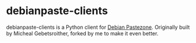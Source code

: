 # debianpaste-clients

debianpaste-clients is a Python client for [Debian Pastezone](https://paste.debian.net). Originally built by Micheal Gebetsroither, forked by me to make it even better.